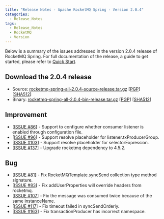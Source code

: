 ```yaml
---
title: "Release Notes - Apache RocketMQ Spring - Version 2.0.4"
categories:
  - Release_Notes
tags:
  - Release_Notes
  - RocketMQ
  - Version
---
```


Below is a summary of the issues addressed in the version 2.0.4 release of RocketMQ Spring. For full documentation of the release, a guide to get started, please refer to [Quick Start](https://github.com/apache/rocketmq-spring).


<h2> Download the 2.0.4 release</h2>
    
* Source: [rocketmq-spring-all-2.0.4-source-release.tar.gz](https://www.apache.org/dyn/closer.cgi?path=rocketmq/rocketmq-spring/2.0.4/rocketmq-spring-all-2.0.4-source-release.tar.gz) [[PGP](https://www.apache.org/dist/rocketmq/rocketmq-spring/2.0.4/rocketmq-spring-all-2.0.4-source-release.tar.gz.asc)] [[SHA512](https://www.apache.org/dist/rocketmq/rocketmq-spring/2.0.4/rocketmq-spring-all-2.0.4-source-release.tar.gz.sha512)]
* Binary: [rocketmq-spring-all-2.0.4-bin-release.tar.gz](https://www.apache.org/dyn/closer.cgi?path=rocketmq/rocketmq-spring/2.0.4/rocketmq-spring-all-2.0.4-bin-release.tar.gz) [[PGP](https://www.apache.org/dist/rocketmq/rocketmq-spring/2.0.4/rocketmq-spring-all-2.0.4-bin-release.tar.gz.asc)] [[SHA512](https://www.apache.org/dist/rocketmq/rocketmq-spring/2.0.4/rocketmq-spring-all-2.0.4-bin-release.tar.gz.sha512)]

## Improvement
<ul>
<li>[<a href='https://github.com/apache/rocketmq-spring/pull/87'>ISSUE #86</a>] -  Support to configure whether consumer listener is enabled through configuration file.
</li>
<li>[<a href='https://github.com/apache/rocketmq-spring/pull/97'>ISSUE #96</a>] -  Support resolve  placeholder for listener.txProducerGroup.
</li>
<li>[<a href='https://github.com/apache/rocketmq-spring/pull/129'>ISSUE #103</a>] -  Support resolve placeholder for selectorExpression.
</li>
<li>[<a href='https://github.com/apache/rocketmq-spring/pull/137'>ISSUE #137</a>] -  Upgrade rocketmq dependency to 4.5.2.
</li>
</ul>

## Bug
<ul>
<li>[<a href='https://github.com/apache/rocketmq-spring/pull/150'>ISSUE #81</a>] -  Fix RocketMQTemplate.syncSend collection type method signature.
</li>
<li>[<a href='https://github.com/apache/rocketmq-spring/pull/84'>ISSUE #83</a>] -  Fix addUserProperties will override headers from rocketmq.
</li>
<li>[<a href='https://github.com/apache/rocketmq-spring/pull/138'>ISSUE #107</a>] -  Fix the message was consumed twice because of the same instanceName.
</li>
<li>[<a href='https://github.com/apache/rocketmq-spring/pull/119'>ISSUE #117</a>] -  Fix timeout failed in syncSendOrderly.
</li>
<li>[<a href='https://github.com/apache/rocketmq-spring/pull/164'>ISSUE #163</a>] -  Fix transactionProducer has incorrect namespace.
</li>
</ul>